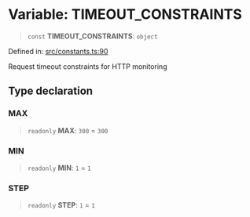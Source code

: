 # Variable: TIMEOUT\_CONSTRAINTS

> `const` **TIMEOUT\_CONSTRAINTS**: `object`

Defined in: [src/constants.ts:90](https://github.com/Nick2bad4u/Uptime-Watcher/blob/dca5483e793478722cd3e6e125cafcec5fc771f0/src/constants.ts#L90)

Request timeout constraints for HTTP monitoring

## Type declaration

### MAX

> `readonly` **MAX**: `300` = `300`

### MIN

> `readonly` **MIN**: `1` = `1`

### STEP

> `readonly` **STEP**: `1` = `1`
